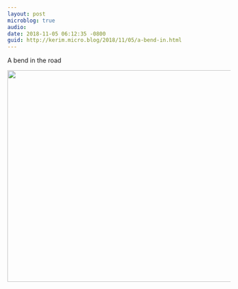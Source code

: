 ```yaml
---
layout: post
microblog: true
audio: 
date: 2018-11-05 06:12:35 -0800
guid: http://kerim.micro.blog/2018/11/05/a-bend-in.html
---
```

A bend in the road

<img src="https://micro.oxus.net/uploads/2018/5527761294.jpg" width="600" height="478" />
